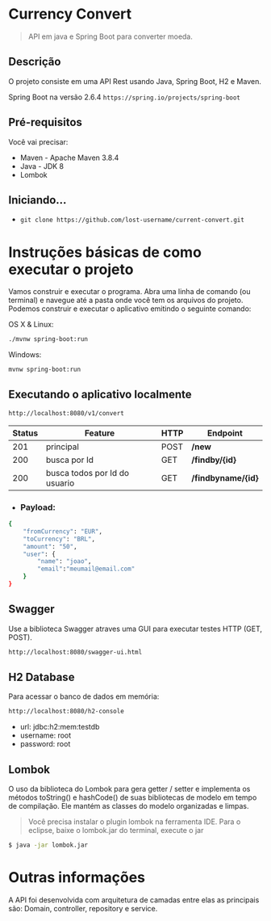 # Currency Convert
 >API em java e Spring Boot para converter moeda.
## Descrição

O projeto consiste em uma API Rest usando Java, Spring Boot, H2 e Maven.

 Spring Boot na versão 2.6.4 
``https://spring.io/projects/spring-boot`` 

## Pré-requisitos
Você vai precisar:
* Maven - Apache Maven 3.8.4
* Java - JDK 8
* Lombok 

## Iniciando...

- `git clone https://github.com/lost-username/current-convert.git`

  
# Instruções básicas de como executar o projeto

Vamos construir e executar o programa. Abra uma linha de comando (ou terminal) e navegue até a pasta onde você tem os arquivos do projeto. Podemos construir e executar o aplicativo emitindo o seguinte comando:

OS X & Linux:

```sh
./mvnw spring-boot:run
```

Windows:

```sh
mvnw spring-boot:run
```
## Executando o aplicativo localmente


```sh
http://localhost:8080/v1/convert
```


| Status | Feature | HTTP | Endpoint                            
| ------ | ----------------------------- | ---- | -------------------- |
|   201  | principal                     | POST | **/new**             |
|   200  | busca por Id                  | GET  | **/findby/{id}**     | 
|   200  | busca todos por Id do usuario | GET  | **/findbyname/{id}** |

- ### Payload:
```sh
{
    "fromCurrency": "EUR",
    "toCurrency": "BRL",
    "amount": "50",
    "user": {
        "name": "joao",
        "email":"meumail@email.com"
    }
}
```

## Swagger
Use a biblioteca Swagger atraves uma GUI para executar testes HTTP (GET, POST).

```sh
http://localhost:8080/swagger-ui.html
```

## H2 Database
Para acessar o banco de dados em memória:

```sh
http://localhost:8080/h2-console
```
- url: jdbc:h2:mem:testdb
- username: root
- password: root

## Lombok
O uso da biblioteca do Lombok para gera getter / setter e implementa os métodos toString() e hashCode() de suas bibliotecas de modelo em tempo de compilação. Ele mantém as classes do modelo organizadas e limpas. 
>Você precisa instalar o plugin lombok na ferramenta IDE. Para o eclipse, baixe o lombok.jar do terminal, execute o jar
```sh
$ java -jar lombok.jar
```
# Outras informações

A API foi desenvolvida com arquitetura de camadas entre elas as principais são: Domain, controller, repository e service.
